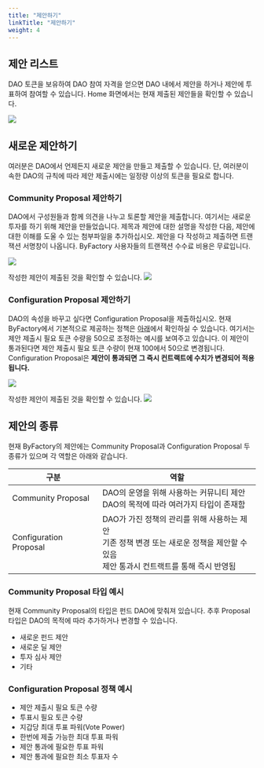 ```yaml
---
title: "제안하기"
linkTitle: "제안하기"
weight: 4
---
```


## 제안 리스트
DAO 토큰을 보유하여 DAO 참여 자격을 얻으면 DAO 내에서 제안을 하거나 제안에 투표하여 참여할 수 있습니다. Home 화면에서는 현재 제출된 제안들을 확인할 수 있습니다.

![](/ko/docs/images/list.png)

## 새로운 제안하기
여러분은 DAO에서 언제든지 새로운 제안을 만들고 제출할 수 있습니다. 단, 여러분이 속한 DAO의 규칙에 따라 제안 제출시에는 일정량 이상의 토큰을 필요로 합니다. 

### Community Proposal 제안하기
DAO에서 구성원들과 함께 의견을 나누고 토론할 제안을 제출합니다. 여기서는 새로운 투자를 하기 위해 제안을 만들었습니다. 제목과 제안에 대한 설명을 작성한 다음, 제안에 대한 이해를 도울 수 있는 첨부파일을 추가하십시오. 제안을 다 작성하고 제출하면 트랜잭션 서명창이 나옵니다. ByFactory 사용자들의 트랜잭션 수수료 비용은 무료입니다.

![](/ko/docs/images/community_proposal1.png)

작성한 제안이 제출된 것을 확인할 수 있습니다.
![](/ko/docs/images/list2.png)


### Configuration Proposal 제안하기
DAO의 속성을 바꾸고 싶다면 Configuration Proposal을 제출하십시오. 현재 ByFactory에서 기본적으로 제공하는 정책은 [아래](#제안의-종류)에서 확인하실 수 있습니다. 여기서는 제안 제출시 필요 토큰 수량을 50으로 조정하는 예시를 보여주고 있습니다. 이 제안이 통과된다면 제안 제출시 필요 토큰 수량이 현재 100에서 50으로 변경됩니다. Configuration Proposal은 **제안이 통과되면 그 즉시 컨트랙트에 수치가 변경되어 적용됩니다.**

![](/ko/docs/images/configuration_proposal1.png)

작성한 제안이 제출된 것을 확인할 수 있습니다.
![](/ko/docs/images/list3.png)

## 제안의 종류
현재 ByFactory의 제안에는 Community Proposal과 Configuration Proposal 두 종류가 있으며 각 역할은 아래와 같습니다.

| 구분            | 역할           |
|-------------------|-----------------|
| Community Proposal | DAO의 운영을 위해 사용하는 커뮤니티 제안</br> DAO의 목적에 따라 여러가지 타입이 존재함</br> |
| Configuration Proposal | DAO가 가진 정책의 관리를 위해 사용하는 제안</br>기존 정책 변경 또는 새로운 정책을 제안할 수 있음</br> 제안 통과시 컨트랙트를 통해 즉시 반영됨 |

### Community Proposal 타입 예시
현재 Community Proposal의 타입은 펀드 DAO에 맞춰져 있습니다. 추후 Proposal 타입은 DAO의 목적에 따라 추가하거나 변경할 수 있습니다.
* 새로운 펀드 제안
* 새로운 딜 제안
* 투자 심사 제안
* 기타

### Configuration Proposal 정책 예시
* 제안 제출시 필요 토큰 수량
* 투표시 필요 토큰 수량
* 지갑당 최대 투표 파워(Vote Power)
* 한번에 제출 가능한 최대 투표 파워
* 제안 통과에 필요한 투표 파워
* 제안 통과에 필요한 최소 투표자 수
